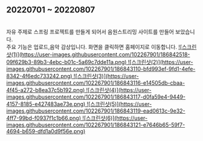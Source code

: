 <h2>20220701 ~ 20220807</h2><br/> 
자유 주제로 스프링 프로젝트를 만들게 되어서 음원스트리밍 사이트를 만들어 보았습니다.<br/>
주요 기능은 업로드,음악 감상입니다.
화면을 클릭하면 홈페이지로 이동합니다.
<a href="http://49.142.157.251:9090/javagreenS_lhs/"> ![스크린샷(1)](https://user-images.githubusercontent.com/102267901/186842518-09f629b3-89b3-4ebc-b01c-5a69c7dde11a.png)
![스크린샷(2)](https://user-images.githubusercontent.com/102267901/186843110-bfd993ef-9fd1-4efe-8342-4f6edc733242.png)
![스크린샷(3)](https://user-images.githubusercontent.com/102267901/186843116-e14505db-cbaa-4f45-a272-b8ea37c5b192.png)
![스크린샷(4)](https://user-images.githubusercontent.com/102267901/186843117-d0fa59e4-9449-4157-8185-e427483ae73e.png)
![스크린샷(5)](https://user-images.githubusercontent.com/102267901/186843119-ead0613c-9e32-4ff7-99bd-f0937f1c1b66.png)
![스크린샷(6)](https://user-images.githubusercontent.com/102267901/186843121-e7646b65-59f7-4694-b659-dfd1a0d9f56e.png)</a>
